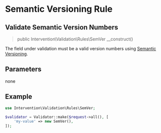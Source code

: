 # Semantic Versioning Rule
## Validate Semantic Version Numbers

> public Intervention\Validation\Rules\SemVer __construct()

The field under validation must be a valid version numbers using [Semantic Versioning](https://semver.org/).

## Parameters

none

## Example

```php
use Intervention\Validation\Rules\SemVer;

$validator = Validator::make($request->all(), [
    'my-value' => new SemVer(),
]);
```